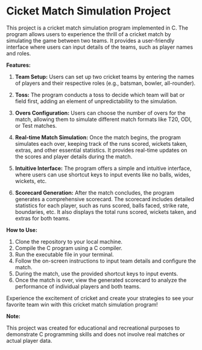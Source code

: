 # Cicket Match Simulation Project

This project is a cricket match simulation program implemented in C. The program allows users to experience the thrill of a cricket match by simulating the game between two teams. It provides a user-friendly interface where users can input details of the teams, such as player names and roles.

**Features:**

1. **Team Setup:** Users can set up two cricket teams by entering the names of players and their respective roles (e.g., batsman, bowler, all-rounder).

2. **Toss:** The program conducts a toss to decide which team will bat or field first, adding an element of unpredictability to the simulation.

3. **Overs Configuration:** Users can choose the number of overs for the match, allowing them to simulate different match formats like T20, ODI, or Test matches.

4. **Real-time Match Simulation:** Once the match begins, the program simulates each over, keeping track of the runs scored, wickets taken, extras, and other essential statistics. It provides real-time updates on the scores and player details during the match.

5. **Intuitive Interface:** The program offers a simple and intuitive interface, where users can use shortcut keys to input events like no balls, wides, wickets, etc.

6. **Scorecard Generation:** After the match concludes, the program generates a comprehensive scorecard. The scorecard includes detailed statistics for each player, such as runs scored, balls faced, strike rate, boundaries, etc. It also displays the total runs scored, wickets taken, and extras for both teams.

**How to Use:**

1. Clone the repository to your local machine.
2. Compile the C program using a C compiler.
3. Run the executable file in your terminal.
4. Follow the on-screen instructions to input team details and configure the match.
5. During the match, use the provided shortcut keys to input events.
6. Once the match is over, view the generated scorecard to analyze the performance of individual players and both teams.

Experience the excitement of cricket and create your strategies to see your favorite team win with this cricket match simulation program!

**Note:**

This project was created for educational and recreational purposes to demonstrate C programming skills and does not involve real matches or actual player data.
